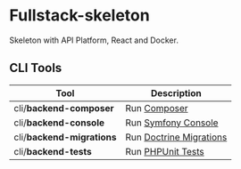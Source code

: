 # Fullstack-skeleton
Skeleton with API Platform, React and Docker.

## CLI Tools

|Tool                      |Description|
|--------------------------|---------------|
|cli/**backend-composer**  |Run [Composer](https://getcomposer.org)|
|cli/**backend-console**   |Run [Symfony Console](https://symfony.com/doc/current/console/usage.html)|
|cli/**backend-migrations**|Run [Doctrine Migrations](https://symfony.com/doc/master/bundles/DoctrineMigrationsBundle/index.html)|
|cli/**backend-tests**     |Run [PHPUnit Tests](https://symfony.com/doc/current/testing.html#the-phpunit-testing-framework)|
